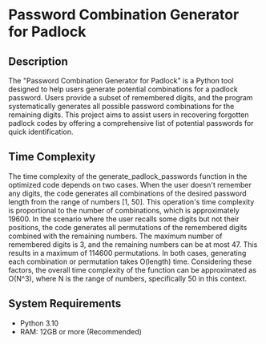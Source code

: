 # Password Combination Generator for Padlock

## Description

The "Password Combination Generator for Padlock" is a Python tool designed to help users generate potential combinations for a padlock password. Users provide a subset of remembered digits, and the program systematically generates all possible password combinations for the remaining digits. This project aims to assist users in recovering forgotten padlock codes by offering a comprehensive list of potential passwords for quick identification.

## Time Complexity

The time complexity of the generate_padlock_passwords function in the optimized code depends on two cases. When the user doesn't remember any digits, the code generates all combinations of the desired password length from the range of numbers [1, 50]. This operation's time complexity is proportional to the number of combinations, which is approximately 19600. In the scenario where the user recalls some digits but not their positions, the code generates all permutations of the remembered digits combined with the remaining numbers. The maximum number of remembered digits is 3, and the remaining numbers can be at most 47. This results in a maximum of 114600 permutations. In both cases, generating each combination or permutation takes O(length) time. Considering these factors, the overall time complexity of the function can be approximated as O(N^3), where N is the range of numbers, specifically 50 in this context.

## System Requirements

- Python 3.10
- RAM: 12GB or more (Recommended)
